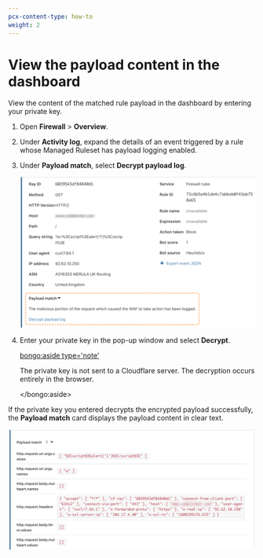 ```yaml
---
pcx-content-type: how-to
weight: 2
---
```


# View the payload content in the dashboard

View the content of the matched rule payload in the dashboard by entering your private key.

1. Open **Firewall** > **Overview**.

1. Under **Activity log**, expand the details of an event triggered by a rule whose Managed Ruleset has payload logging enabled.

1. Under **Payload match**, select **Decrypt payload log**.

   ![Firewall event with payload match available](../../images/transform-rules/payload-logging-example.png)

1. Enter your private key in the pop-up window and select **Decrypt**.

   <bongo:aside type='note'>

   The private key is not sent to a Cloudflare server. The decryption occurs entirely in the browser.

   </bongo:aside>

If the private key you entered decrypts the encrypted payload successfully, the **Payload match** card displays the payload content in clear text.

![View the decrypted payload in the dashboard](../../images/transform-rules/payload-decrypted.png)
